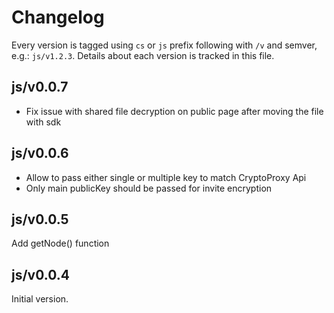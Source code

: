 # Changelog

Every version is tagged using `cs` or `js` prefix following with `/v` and semver, e.g.: `js/v1.2.3`. Details about each version is tracked in this file.

## js/v0.0.7

* Fix issue with shared file decryption on public page after moving the file with sdk

## js/v0.0.6

* Allow to pass either single or multiple key to match CryptoProxy Api
* Only main publicKey should be passed for invite encryption

## js/v0.0.5

Add getNode() function

## js/v0.0.4

Initial version.
